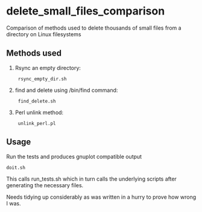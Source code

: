 # delete_small_files_comparison

Comparison of methods used to delete thousands of small files from a directory on Linux filesystems

## Methods used

1. Rsync an empty directory:
      
        rsync_empty_dir.sh

2. find and delete using /bin/find command:

        find_delete.sh

3. Perl unlink method:

        unlink_perl.pl
## Usage
Run the tests and produces gnuplot compatible output

    doit.sh

This calls run_tests.sh which in turn calls the underlying scripts after generating the necessary files.

Needs tidying up considerably as was written in a hurry to prove how wrong I was.
